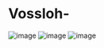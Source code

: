 # Vossloh-
![image](https://github.com/FatimaYacoubi/Vossloh-/assets/63017556/7e85d7ad-36ef-47d5-a09b-bbeac9ed090f)
![image](https://github.com/FatimaYacoubi/Vossloh-/assets/63017556/d67794e4-6b36-4281-b632-1957d95f43db)
![image](https://github.com/FatimaYacoubi/Vossloh-/assets/63017556/2e06cf93-7b3d-4710-b3c7-258820872fef)



